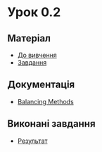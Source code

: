 # Урок 0.2

## Матеріал
 - [До вивчення](/Lesson1/Материал/Learn.txt)
 - [Завдання](/Lesson1/Материал/Tasks.txt)

## Документація
 - [Balancing Methods](/Lesson1/docs/balancing.txt)

## Виконані завдання
 - [Результат](/Lesson1/algorithms/README.md)

